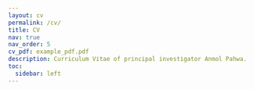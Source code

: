 ```yaml
---
layout: cv
permalink: /cv/
title: CV
nav: true
nav_order: 5
cv_pdf: example_pdf.pdf
description: Curriculum Vitae of principal investigator Anmol Pahwa.
toc:
  sidebar: left
---
```

